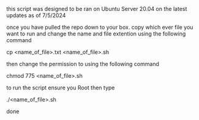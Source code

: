 this script was designed to be ran on Ubuntu Server 20.04 on the latest updates as of 7/5/2024

once you have pulled the repo down to your box.
copy which ever file you want to run and change the name and file extention using the following command


cp <name_of_file>.txt <name_of_file>.sh


then change the permission to using the following command


chmod 775 <name_of_file>.sh


to run the script ensure you Root then type


./<name_of_file>.sh


done

